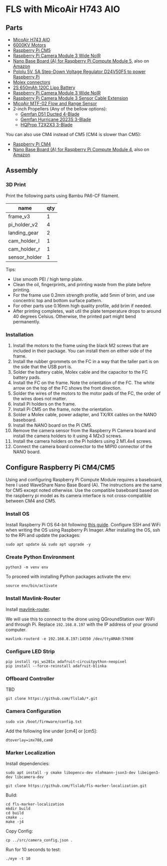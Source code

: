 # FLS with MicoAir H743 AIO 

## Parts
- [MicoAir H743 AIO](https://store.micoair.com/product/micoair743v2-aio-45a/)
- [6000KV Motors](https://flywoo.net/products/robo-1303-6000kv-2-4s-fpv-motor?srsltid=AfmBOooB2tLsMgUGBJvwiC2U68SPmQVYsO690a0YA3RrtI_vRBE50otv)
- [Raspberry Pi CM5](https://www.raspberrypi.com/products/compute-module-5/?variant=cm5-104032)
- [Raspberry Pi Camera Module 3 Wide NoIR](https://www.pishop.us/product/raspberry-pi-camera-module-3-wide-noir/)
- [Nano Base Board (A) for Raspberry Pi Compute Module 5](https://www.waveshare.com/cm5-nano-a.htm), also on [Amazon](https://a.co/d/2dPvVRj)
- [Pololu 5V, 5A Step-Down Voltage Regulator D24V50F5 to power Raspberry Pi](https://www.pololu.com/product/2851)
- [Molex connectors](https://a.co/d/1OW0Edu)
- [2S 650mAh 120C Lipo Battery](https://a.co/d/c1O34hy)
- [Raspberry Pi Camera Module 3 Wide NoIR](https://www.raspberrypi.com/products/camera-module-3/?variant=camera-module-3-noir-wide)
- [Raspberry Pi Camera Module 3 Sensor Cable Extension](https://www.arducam.com/200mm-sensor-extension-cable-for-raspberry-pi-v2-v3-support-working-on-raspberry-pi-and-jetson.html)
- [MicoAir MTF-02 Flow and Range Sensor](https://robofusion.net/products/micoair-optical-flow-lidar-sensor-mtf-02-compatible-with-ardupilot-px4-inav?variant=47335540359487)
- 2-inch Propellers (Any of the bellow options):
  - [Gemfan D51 Ducted 4-Blade](https://www.getfpv.com/gemfan-d51-ducted-durable-4-blade-51mm-cinewhoop-propeller-set-of-8.html?vid=13662&utm_source=google&utm_medium=cpc&utm_campaign=DM+-+NB+-+PMax+-+Shop+-+No-index+-+SM+-+ALL+%7C+Full+Funnel&utm_content=pmax_x&utm_keyword=&utm_matchtype=&campaign_id=20799936859&network=x&device=c&gc_id=20799936859&gad_source=1&gclid=Cj0KCQjwzYLABhD4ARIsALySuCQUIDG2VWcM8jVkIEcAe1tfF0vmCpzYmgZQzs1EyRDmPbsOM4Vi9hsaAoAYEALw_wcB)
  - [Gemfan Hurricane 2023S 3-Blade](https://www.getfpv.com/propellers/micro-quad-propellers/gemfan-hurricane-2023s-3-blade-propeller-set-of-8.html)
  - [HQProp T2X2X3 3-Blade](https://www.getfpv.com/propellers/micro-quad-propellers/hqprop-t2x2x3-3-blade-propeller-set-of-4.html) 

You can also use CM4 instead of CM5 (CM4 is slower than CM5):
- [Raspberry Pi CM4](https://www.raspberrypi.com/products/compute-module-4/?variant=raspberry-pi-cm4104032)
- [Nano Base Board (A) for Raspberry Pi Compute Module 4](https://www.waveshare.com/cm4-nano-a.htm), also on [Amazon](https://a.co/d/gfsPdik)


## Assembly

### 3D Print
Print the following parts using Bambu PA6-CF filament.

| name          | qty |
|---------------|-----|
| frame_v3      | 1   |
| pi_holder_v2  | 4   |
| landing_gear  | 2   |
| cam_holder_l  | 1   |
| cam_holder_r  | 1   |
| sensor_holder | 1   |

Tips:
- Use smooth PEI / high temp plate.
- Clean the oil, fingerprints, and printing waste from the plate before printing.
- For the frame use 0.2mm strength profile, add 5mm of brim, and use concentric top and bottom surface pattern.
- For other parts use 0.16mm high quality profile, add brim if needed.
- After printing completes, wait util the plate temperature drops to around 40 degrees Celsius. Otherwise, the 
  printed part might bend permanently.


### Installation

1. Install the motors to the frame using the black M2 screws that are included in their package. You can install 
   them on either side of the frame.
2. Install the rubber grommets on the FC in a way that the taller part is on the side that the USB port is.
3. Solder the battery cable, Molex cable and the capacitor to the FC battery pads.
4. Install the FC on the frame. Note the orientation of the FC. The white arrow on the top of the FC shows the front 
   direction.
5. Solder the wires of the motors to the motor pads of the FC, the order of the wires does not matter.
6. Install Pi holders on the frame.
7. Install Pi CM5 on the frame, note the orientation.
8. Solder a Molex cable, power adapter, and TX/RX cables on the NANO baseboard.
9. Install the NANO board on the Pi CM5.
10. Remove the camera sensor from the Raspberry Pi Camera board and install the camera holders to it using 4 M2x3 
    screws.
11. Install the camera holders on the Pi holders using 2 M1.4x4 screws.
12. Connect the camera board connector to the MIPI0 connector of the NANO board.


## Configure Raspberry Pi CM4/CM5
Using and configuring Raspberry Pi Compute Module requires a baseboard, here I used WaveShare Nano Base Board (A).
The instructions are the same for CM5 except noted otherwise.
Use the compatible baseboard based on the raspberry pi model as its camera interface is not cross-compatible between 
CM4 and CM5. 


### Install OS
Install Raspberry Pi OS 64-bit following [this guide](https://www.raspberrypi.com/documentation/computers/compute-module.html#flash-compute-module-emmc).
Configure SSH and WiFi when writing the OS using Raspberry Pi Imager.
After installing the OS, ssh to the RPi and update the packages:
```
sudo apt update && sudo apt upgrade -y
```


### Create Python Environment
```
python3 -m venv env
```

To proceed with installing Python packages activate the env:
```
source env/bin/activate
```


### Install Mavlink-Router
Install [mavlink-router](https://github.com/mavlink-router/mavlink-router?tab=readme-ov-file).

We will use this to connect to the drone using QGroundStation over WiFi and through Pi.
Replace `192.168.8.197` with the IP address of your ground computer.

```mavlink-routerd -e 192.168.8.197:14550 /dev/ttyAMA0:57600```


### Configure LED Strip
```
pip install rpi_ws281x adafruit-circuitpython-neopixel
pip install --force-reinstall adafruit-blinka
```


### Offboard Controller
TBD
```
git clone https://github.com/flslab/*.git
```


### Camera Configuration
```
sudo vim /boot/firmware/config.txt
```
Add the following line under [cm4] or [cm5]:
```
dtoverlay=imx708,cam0
```


### Marker Localization
Install dependencies:
```
sudo apt install -y cmake libopencv-dev nlohmann-json3-dev libeigen3-dev libcamera-dev
```
```
git clone https://github.com/flslab/fls-marker-localization.git
```

Build:
```
cd fls-marker-localization
mkdir build
cd build
cmake ..
make -j4
```

Copy Config:
```
cp ../src/camera_config.json .
```

Run for 10 seconds to test:
```
./eye -t 10
```
